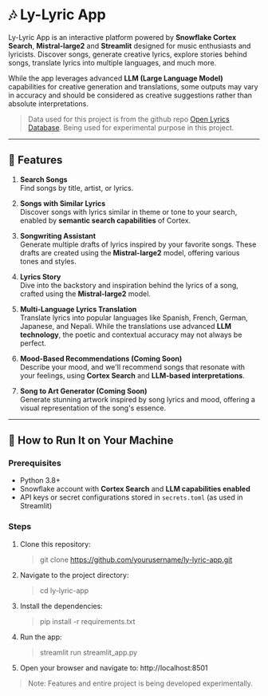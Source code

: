 # 🎶 Ly-Lyric App

Ly-Lyric App is an interactive platform powered by **Snowflake Cortex Search**, **Mistral-large2** and **Streamlit** designed for music enthusiasts and lyricists. Discover songs, generate creative lyrics, explore stories behind songs, translate lyrics into multiple languages, and much more.

While the app leverages advanced **LLM (Large Language Model)** capabilities for creative generation and translations, some outputs may vary in accuracy and should be considered as creative suggestions rather than absolute interpretations.

> Data used for this project is from the github repo [Open Lyrics Database](https://github.com/Lyrics/lyrics-database). Being used for experimental purpose in this project.

---

## 🌟 Features

1. **Search Songs**  
   Find songs by title, artist, or lyrics.

2. **Songs with Similar Lyrics**  
   Discover songs with lyrics similar in theme or tone to your search, enabled by **semantic search capabilities** of Cortex.

3. **Songwriting Assistant**  
   Generate multiple drafts of lyrics inspired by your favorite songs. These drafts are created using the **Mistral-large2** model, offering various tones and styles.

4. **Lyrics Story**  
   Dive into the backstory and inspiration behind the lyrics of a song, crafted using the **Mistral-large2** model.

5. **Multi-Language Lyrics Translation**  
   Translate lyrics into popular languages like Spanish, French, German, Japanese, and Nepali. While the translations use advanced **LLM technology**, the poetic and contextual accuracy may not always be perfect.

6. **Mood-Based Recommendations (Coming Soon)**  
   Describe your mood, and we'll recommend songs that resonate with your feelings, using **Cortex Search** and **LLM-based interpretations**.

7. **Song to Art Generator (Coming Soon)**  
   Generate stunning artwork inspired by song lyrics and mood, offering a visual representation of the song's essence.

---

## 🚀 How to Run It on Your Machine

### Prerequisites

- Python 3.8+
- Snowflake account with **Cortex Search** and **LLM capabilities enabled**
- API keys or secret configurations stored in `secrets.toml` (as used in Streamlit)

### Steps

1. Clone this repository:

   > git clone https://github.com/yourusername/ly-lyric-app.git

2. Navigate to the project directory:

   > cd ly-lyric-app

3. Install the dependencies:

   > pip install -r requirements.txt

4. Run the app:

   > streamlit run streamlit_app.py

5. Open your browser and navigate to: http://localhost:8501

> Note: Features and entire project is being developed experimentally.
